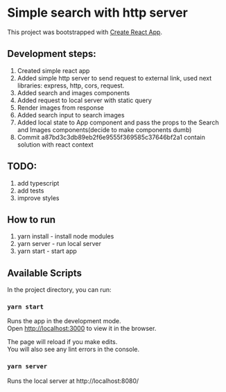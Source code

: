 # Simple search with http server

This project was bootstrapped with [Create React App](https://github.com/facebook/create-react-app).

## Development steps:

1. Created simple react app
2. Added simple http server to send request to external link, used next libraries: express, http, cors, request.
3. Added search and images components
4. Added request to local server with static query
5. Render images from response
6. Added search input to search images
7. Added local state to App component and pass the props to the Search and Images components(decide to make components dumb)
8. Commit a87bd3c3db89eb2f6e9555f369585c37646bf2a1 contain solution with react context

## TODO:

1. add typescript
2. add tests
3. improve styles

## How to run

1. yarn install - install node modules
2. yarn server - run local server
3. yarn start - start app

## Available Scripts

In the project directory, you can run:

### `yarn start`

Runs the app in the development mode.\
Open [http://localhost:3000](http://localhost:3000) to view it in the browser.

The page will reload if you make edits.\
You will also see any lint errors in the console.

### `yarn server`
Runs the local server at http://localhost:8080/

